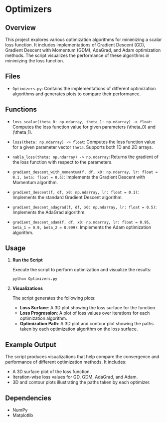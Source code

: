 # Optimizers

## Overview

This project explores various optimization algorithms for minimizing a scalar loss function. It includes implementations of Gradient Descent (GD), Gradient Descent with Momentum (GDM), AdaGrad, and Adam optimization methods. The script visualizes the performance of these algorithms in minimizing the loss function.

## Files

- `Optimizers.py`: Contains the implementations of different optimization algorithms and generates plots to compare their performance.

## Functions

- `loss_scalar(theta_0: np.ndarray, theta_1: np.ndarray) -> float`:
  Computes the loss function value for given parameters \(\theta_0\) and \(\theta_1\).

- `loss(theta: np.ndarray) -> float`:
  Computes the loss function value for a given parameter vector `theta`. Supports both 1D and 2D arrays.

- `nabla_loss(theta: np.ndarray) -> np.ndarray`:
  Returns the gradient of the loss function with respect to the parameters.

- `gradient_descent_with_momentum(f, df, x0: np.ndarray, lr: float = 0.1, beta: float = 0.5)`:
  Implements the Gradient Descent with Momentum algorithm.

- `gradient_descent(f, df, x0: np.ndarray, lr: float = 0.1)`:
  Implements the standard Gradient Descent algorithm.

- `gradient_descent_adagrad(f, df, x0: np.ndarray, lr: float = 0.5)`:
  Implements the AdaGrad algorithm.

- `gradient_descent_adam(f, df, x0: np.ndarray, lr: float = 0.95, beta_1 = 0.9, beta_2 = 0.999)`:
  Implements the Adam optimization algorithm.

## Usage

1. **Run the Script**

   Execute the script to perform optimization and visualize the results:

   ```bash
   python Optimizers.py
   ```

2. **Visualizations**

   The script generates the following plots:
   - **Loss Surface**: A 3D plot showing the loss surface for the function.
   - **Loss Progression**: A plot of loss values over iterations for each optimization algorithm.
   - **Optimization Path**: A 3D plot and contour plot showing the paths taken by each optimization algorithm on the loss surface.

## Example Output

The script produces visualizations that help compare the convergence and performance of different optimization methods. It includes:
- A 3D surface plot of the loss function.
- Iteration-wise loss values for GD, GDM, AdaGrad, and Adam.
- 3D and contour plots illustrating the paths taken by each optimizer.

## Dependencies

- NumPy
- Matplotlib

